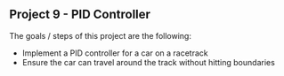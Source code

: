 Project 9 - PID Controller
---
The goals / steps of this project are the following:

* Implement a PID controller for a car on a racetrack
* Ensure the car can travel around the track without hitting boundaries
